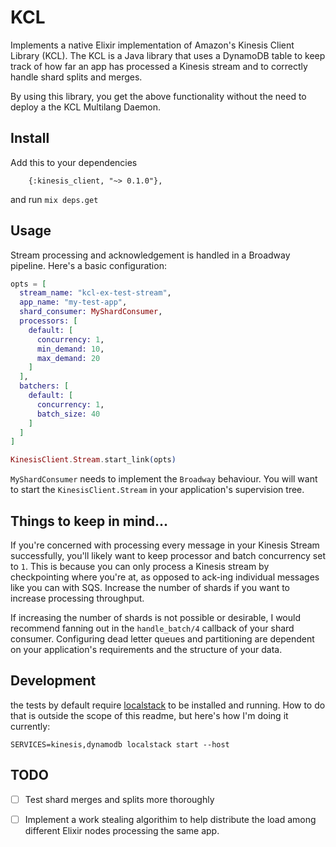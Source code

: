 # KCL

Implements a native Elixir implementation of Amazon's Kinesis Client Library
(KCL). The KCL is a Java library that uses a DynamoDB table to keep track of
how far an app has processed a Kinesis stream and to correctly handle shard
splits and merges.

By using this library, you get the above functionality without the need to
deploy a the KCL Multilang Daemon.


## Install
Add this to your dependencies
```
    {:kinesis_client, "~> 0.1.0"},
```
and run `mix deps.get`

## Usage

Stream processing and acknowledgement is handled in a Broadway pipeline. Here's
a basic configuration:

```elixir
opts = [
  stream_name: "kcl-ex-test-stream",
  app_name: "my-test-app",
  shard_consumer: MyShardConsumer,
  processors: [
    default: [
      concurrency: 1,
      min_demand: 10,
      max_demand: 20
    ]
  ],
  batchers: [
    default: [
      concurrency: 1,
      batch_size: 40
    ]
  ]
]

KinesisClient.Stream.start_link(opts)
```

`MyShardConsumer` needs to implement the `Broadway` behaviour. You will want to
start the `KinesisClient.Stream` in your application's supervision tree.


## Things to keep in mind...

If you're concerned with processing every message in your Kinesis Stream
successfully, you'll likely want to keep processor and batch concurrency set to `1`.
This is because you can only process a Kinesis stream by checkpointing where
you're at, as opposed to ack-ing individual messages like you can with SQS.
Increase the number of shards if you want to increase processing throughput.

If increasing the number of shards is not possible or desirable, I would
recommend fanning out in the `handle_batch/4` callback of your shard consumer. 
Configuring dead letter queues and partitioning are dependent on your
application's requirements and the structure of your data.


## Development

the tests by default require
[localstack](https://github.com/localstack/localstack) to be installed and
running. How to do that is outside the scope of this readme, but here's how I'm
doing it currently:
```
SERVICES=kinesis,dynamodb localstack start --host
```

## TODO
- [ ] Test shard merges and splits more thoroughly
- [ ] Implement a work stealing algorithim to help distribute the load among
  different Elixir nodes processing the same app.

